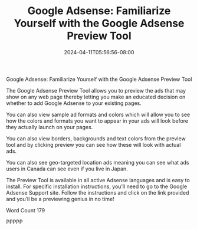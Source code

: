 ﻿---
title: "Google Adsense: Familiarize Yourself with the Google Adsense Preview Tool"
date: 2024-04-11T05:56:56-08:00
description: "Google Sense Tips for Web Success"
featured_image: "/images/Google Sense.jpg"
tags: ["Google Sense"]
---

Google Adsense: Familiarize Yourself with the Google Adsense Preview Tool

The Google Adsense Preview Tool allows you to preview the ads that may show on any web page thereby letting you make an educated decision on whether to add Google Adsense to your existing pages.

You can also view sample ad formats and colors which will allow you to see how the colors and formats you want to appear in your ads will look before they actually launch on your pages.

You can also view borders, backgrounds and text colors from the preview tool and by clicking preview you can see how these will look with actual ads.

You can also see geo-targeted location ads meaning you can see what ads users in Canada can see even if you live in Japan.

The Preview Tool is available in all active Adsense languages and is easy to install.  For specific installation instructions,  you’ll need to go to the Google Adsense Support site.  Follow the instructions and click on the link provided and you’ll be a previewing genius in no time!

Word Count 179

PPPPP
